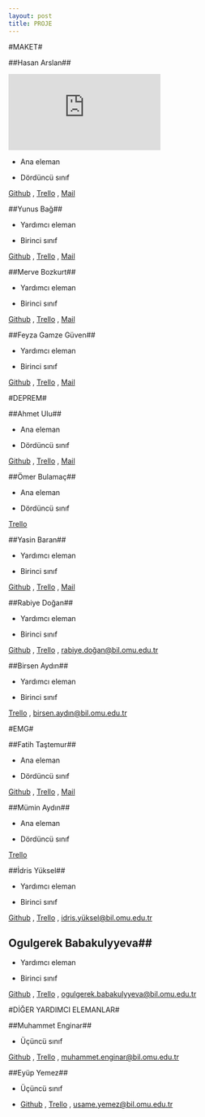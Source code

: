 ```yaml
---
layout: post
title: PROJE
---
```


#MAKET#

##Hasan Arslan##

![alt text](http://resizepic.com/resizedimage.php?file=200x200-ff7e65363afa0e3b9fe7437e6c24701b.png&format=png "Title")

- Ana eleman

- Dördüncü sınıf

[Github](http://cehars.github.com/ "Title") , [Trello](https://trello.com/cehars "Title") , [Mail](https://plus.google.com/u/0/116318048817537801109/posts "Title")

##Yunus Bağ##


- Yardımcı eleman

- Birinci sınıf

[Github](http://ynsbag.github.com/ "Title") , [Trello](https://trello.com/ynsbag "Title") , [Mail](https://plus.google.com/u/0/104774868588757417685/posts "Title")

##Merve Bozkurt##

- Yardımcı eleman

- Birinci sınıf

 [Github](http://mervebozkurt.github.com/ "Title") , [Trello](https://trello.com/mervebozkurt "Title") , [Mail](https://plus.google.com/u/0/115730325261177423741 "Title")
 
##Feyza Gamze Güven##
 
 - Yardımcı eleman
 
 - Birinci sınıf
 
[Github](gamzeguven.github.com/ "Title") , [Trello](https://trello.com/gamzeguven "Title") , [Mail](https://plus.google.com/u/0/113128556871219825222/posts "Title")

#DEPREM#

##Ahmet Ulu##

- Ana eleman

- Dördüncü sınıf

[Github](https://github.com/ahmetulu "Title") , [Trello](https://trello.com/ahmetulu "Title") , [Mail](https://plus.google.com/u/0/105662446514076543000/posts "Title")

##Ömer Bulamaç##

- Ana eleman

- Dördüncü sınıf 

[Trello](https://trello.com/omerbulama "Title")

##Yasin Baran##

- Yardımcı eleman

- Birinci sınıf

[Github](http://yasinbaran.github.com/ "Title") , [Trello](https://trello.com/yasinbaran "Title") , [Mail](https://plus.google.com/u/0/104857900979330019682/posts "Title")

##Rabiye Doğan##

- Yardımcı eleman

- Birinci sınıf

[Github](http://rdgn.github.com/ "Title") , [Trello](https://trello.com/rdgn "Title") , [rabiye.doğan@bil.omu.edu.tr](  "Title")

##Birsen Aydın##

- Yardımcı eleman

- Birinci sınıf

[Trello](https://trello.com/birsen "Title") , [birsen.aydın@bil.omu.edu.tr](  "Title")

#EMG#

##Fatih Taştemur##

- Ana eleman

- Dördüncü sınıf

[Github](https://github.com/fatihtastemur "Title") , [Trello](https://trello.com/fatihtastemur// "Title") , [Mail](https://plus.google.com/u/0/107019700721386460720/posts "Title")

##Mümin Aydın##

- Ana eleman

- Dördüncü sınıf

[Trello](https://trello.com/muminaydin// "Title")

##İdris Yüksel##

- Yardımcı eleman

- Birinci sınıf

[Github](http://idrisyuksel.github.com/ "Title") , [Trello](https://trello.com/idrisyuksel "Title") , [idris.yüksel@bil.omu.edu.tr](  "Title")

## Ogulgerek Babakulyyeva##

- Yardımcı eleman

- Birinci sınıf

[Github](http://ogulgerekbabakulyyeva.github.com/ "Title") , [Trello](https://trello.com/ogulgerekbabakulyyeva "Title") , [ ogulgerek.babakulyyeva@bil.omu.edu.tr](  "Title")

#DİĞER YARDIMCI ELEMANLAR#

##Muhammet Enginar##

- Üçüncü sınıf

[Github](http://mengi.github.com/ "Title") , [Trello](https://trello.com/menginar "Title") , [muhammet.enginar@bil.omu.edu.tr ](  "Title")

##Eyüp Yemez##

- Üçüncü sınıf

- [Github](http://unsame.github.com/ "Title") , [Trello](https://trello.com/unsame "Title") , [usame.yemez@bil.omu.edu.tr ](  "Title")


